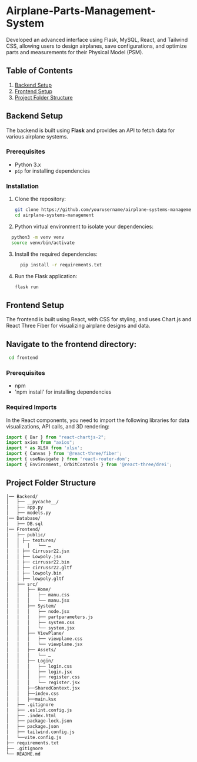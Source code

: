 # Airplane-Parts-Management-System
Developed an advanced interface using Flask, MySQL, React, and Tailwind CSS, allowing users to design airplanes, save configurations, and optimize parts and measurements for their Physical Model (PSM).

## Table of Contents

1. [Backend Setup](#backend-setup)
2. [Frontend Setup](#frontend-setup)
3. [Project Folder Structure](#project-folder-structure)

## Backend Setup

The backend is built using **Flask** and provides an API to fetch data for various airplane systems.

### Prerequisites
- Python 3.x
- `pip` for installing dependencies

### Installation
1. Clone the repository:
   ```bash
   git clone https://github.com/yourusername/airplane-systems-management
   cd airplane-systems-management
   ```
2. Python virtual environment to isolate your dependencies:
  ```bash
    python3 -m venv venv
    source venv/bin/activate
   ```
3. Install the required dependencies:
   ```bash
     pip install -r requirements.txt
   ```
4. Run the Flask application:
   ```bash
   flask run
   ```

## Frontend Setup

The frontend is built using React, with CSS for styling, and uses Chart.js and React Three Fiber for visualizing airplane designs and data.

## Navigate to the frontend directory:
  ```bash  
   cd frontend
```
### Prerequisites
- npm
- 'npm install' for installing dependencies

### Required Imports

In the React components, you need to import the following libraries for data visualizations, API calls, and 3D rendering:

```javascript
import { Bar } from "react-chartjs-2";
import axios from "axios";
import * as XLSX from 'xlsx';
import { Canvas } from '@react-three/fiber';
import { useNavigate } from 'react-router-dom';
import { Environment, OrbitControls } from '@react-three/drei';
```
## Project Folder Structure

```bash
│── Backend/                      
│   ├── __pycache__/
│   ├── app.py       
│   ├── models.py 
│── Database/   
│   ├── DB.sql                 
│── Frontend/              
│   ├── public/
│   │ ├── textures/
│   │   │   └── …
│   │ ├── Cirrussr22.jsx
│   │ ├── Lowpoly.jsx
│   │ ├── cirrussr22.bin
│   │ ├── cirrussr22.gltf
│   │ ├── lowpoly.bin
│   │ ├── lowpoly.gltf
│   ├── src/
│   │   ├── Home/
│   │   │   ├── manu.css
│   │   │   └── manu.jsx
│   │   ├── System/
│   │   │   ├── node.jsx
│   │   │   ├── partparameters.js
│   │   │   ├── system.css
│   │   │   └── system.jsx
│   │   ├── ViewPlane/
│   │   │   ├── viewplane.css
│   │   │   └── viewplane.jsx
│   │   ├── Assets/
│   │   │   └── …
│   │   ├── Login/
│   │   │   ├── login.css
│   │   │   ├── login.jsx
│   │   │   ├── register.css
│   │   │   └── register.jsx
│   │   ├──SharedContext.jsx
│   │   ├──index.css
│   │   ├──main.ksx
│   ├── .gitignore
│   ├── .eslint.config.js
│   ├── .index.html
│   ├── package-lock.json
│   ├── package.json
│   ├── tailwind.config.js
│   └──vite.config.js 
├── requirements.txt 
├── .gitignore    
└── README.md   

```
